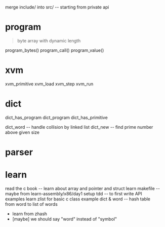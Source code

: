 merge include/ into src/ -- starting from private api

# program

> byte array with dynamic length

program_bytes()
program_call()
program_value()

# xvm

xvm_primitive
xvm_load
xvm_step
xvm_run

# dict

dict_has_program
dict_program
dict_has_primitive

dict_word -- handle collision by linked list
dict_new -- find prime number above given size

# parser

# learn

read the c book -- learn about array and pointer and struct
learn makefile -- maybe from learn-assembly/x86/day1
setup tdd -- to first write API examples
learn zlist for basic c class example
dict & word -- hash table from word to list of words
- learn from zhash
- [maybe] we should say "word" instead of "symbol"
